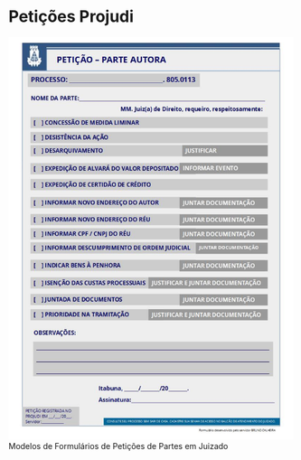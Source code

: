 # Petições Projudi

![Petição_PARTE_AUTORA](Petição_PARTE_AUTORA.jpg)
Modelos de Formulários de Petições de Partes em Juizado
